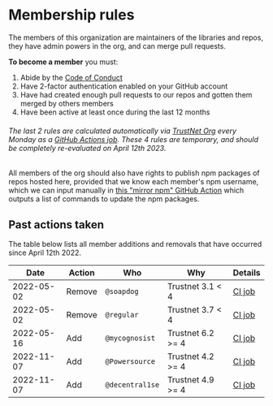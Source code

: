 # Membership rules


The members of this organization are maintainers of the libraries and repos, they have admin powers in the org, and can merge pull requests.

**To become a member** you must:

1. Abide by the [Code of Conduct](https://github.com/ssbc/.github/blob/master/CODE_OF_CONDUCT.md)
2. Have 2-factor authentication enabled on your GitHub account
3. Have had created enough pull requests to our repos and gotten them merged by others members
4. Have been active at least once during the last 12 months

###### The last 2 rules are calculated automatically via [TrustNet Org](https://github.com/staltz/trustnet-org) every Monday as a [GitHub Actions job](https://github.com/ssbc/.github/actions/workflows/members.yml). These 4 rules are temporary, and should be completely re-evaluated on April 12th 2023.

All members of the org should also have rights to publish npm packages of repos hosted here, provided that we know each member's npm username, which we can input manually in [this "mirror npm" GitHub Action](https://github.com/ssbc/.github/actions/workflows/mirror-npm.yml) which outputs a list of commands to update the npm packages.

## Past actions taken

The table below lists all member additions and removals that have occurred since April 12th 2022.

| Date | Action | Who | Why | Details |
|------|--------|-----|-----|------|
| 2022-05-02 | Remove | `@soapdog` | Trustnet 3.1 < 4 | [CI job](https://github.com/ssbc/.github/actions/runs/2255427973) |
| 2022-05-02 | Remove | `@regular` | Trustnet 3.7 < 4 | [CI job](https://github.com/ssbc/.github/actions/runs/2255427973) |
| 2022-05-16 | Add | `@mycognosist` | Trustnet 6.2 >= 4 | [CI job](https://github.com/ssbc/.github/actions/runs/2330882580) |
| 2022-11-07 | Add | `@Powersource` | Trustnet 4.2 >= 4 | [CI job](https://github.com/ssbc/.github/actions/runs/3407022500) |
| 2022-11-07 | Add | `@decentral1se` | Trustnet 4.9 >= 4 | [CI job](https://github.com/ssbc/.github/actions/runs/3407022500) |
